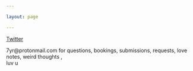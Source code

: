 ```yaml
---

layout: page

---
```


<a href ="https://twitter.com/yam_lynn">Twitter</a>
<p>
7yr@protonmail.com for questions, bookings, submissions, requests, love notes, weird thoughts ,<br> luv u</p>
